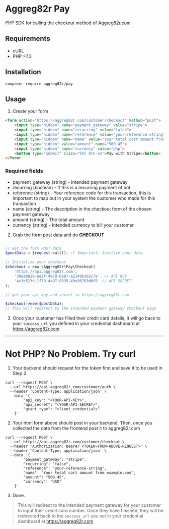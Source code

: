 # Aggreg82r Pay

PHP SDK for calling the checkout method of [Aggreg82r.com](https://aggreg82r.com)

## Requirements

- cURL
- PHP >7.3

## Installation

```
composer require aggreg82r/pay
```

## Usage

1. Create your form

```html
<form action="https://aggreg82r.com/customer/checkout" method="post">
    <input type="hidden" name="payment_gateway" value="stripe">
    <input type="hidden" name="recurring" value="false">
    <input type="hidden" name="reference" value="your-reference-string">
    <input type="hidden" name="name" value="Your total cart amount from example.com">
    <input type="hidden" value="amount" name="500.45">
    <input type="hidden" name="currency" value="php">
    <button type="submit" class="btn btn-sm">Pay with Stripe</button>
</form>
```

### Required fields

- payment_gateway (string) - Intended payment gateway
- recurring (boolean) - If this is a recurring payment of not
- reference (string) - Your reference code for this transaction, this is important to map out in your system the customer who made for this transaction
- name (string) - The description in the checkout form of the chosen payment gateway
- amount (string) - The total amount
- currency (string) - Intended currency to bill your customer

2. Grab the form post data and do **CHECKOUT**

```php

// Get the form POST data
$postData = $request->all(); // Important: Sanitize your data

// Initialize your checkout
$checkout = new \Aggreg82r\Pay\Checkout(
    'https://api.aggreg82r.com',
    '30aab829-ee2f-49c0-be87-a2149b382c7e', // API KEY
    '4c3e523d-1f78-4a97-8535-49e36763d0f5' // API SECRET
);

// get your api key and secret in https://aggreg82r.com 

$checkout->now($postData);
// This will redirect to the intended payment gateway checkout page
```

3. Once your customer has filled their credit card details, it will go back to your `success_url` you defined in your credential dashboard at https://aggreg82r.com

___

# Not PHP? No Problem. Try curl

1. Your backend should request for the token first and save it to be used in Step 2.

```curl
curl --request POST \
  --url https://api.aggreg82r.com/customer/auth \
  --header 'Content-Type: application/json' \
  --data '{
        "api_key": "<YOUR-API-KEY>",
        "api_secret": "<YOUR-API-SECRET>",
        "grant_type": "client_credentials"
    }'
```

2. Your html form above should post in your backend. Then, once you collected the data from the frontend post it to aggreg82r.com

```curl
curl --request POST \
  --url https://api.aggreg82r.com/customer/checkout \
  --header 'Authorization: Bearer <TOKEN-FROM-ABOVE-REQUEST>' \
  --header 'Content-Type: application/json' \
  --data '{
        "payment_gateway": "stripe",
        "recurring": "false",
        "reference": "your-reference-string",
        "name": "Your total cart amount from example.com",
        "amount": "500.45",
        "currency": "USD"
    }'
```

3. Done.

> This will redirect to the intended payment gateway for your customer to input their credit card number. Once they have finished, they will be redirected back to the `success_url` you set in your credential dashboard at https://aggreg82r.com
